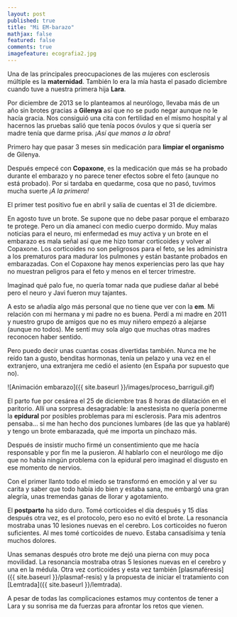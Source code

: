 ```yaml
---
layout: post
published: true
title: "Mi EM-barazo"
mathjax: false
featured: false
comments: true
imagefeature: ecografia2.jpg
---
```


Una de las principales preocupaciones de las mujeres con esclerosis múltiple es la **maternidad**. También lo era la mía hasta el pasado diciembre cuando tuve a nuestra primera hija **Lara**.

Por diciembre de 2013 se lo planteamos al neurólogo, llevaba más de un año sin brotes gracias a **Gilenya** así que no se pudo negar aunque no le hacía gracia. Nos consiguió una cita con fertilidad en el mismo hospital y al hacernos las pruebas salió que tenía pocos óvulos y que si quería ser madre tenía que darme prisa. *¡Así que manos a la obra!*

Primero hay que pasar 3 meses sin medicación para **limpiar el organismo** de Gilenya.

Después empecé con **Copaxone**, es la medicación que más se ha probado durante el embarazo y no parece tener efectos sobre el feto (aunque no está probado). Por si tardaba en quedarme, cosa que no pasó, tuvimos mucha suerte *¡A la primera!*

El primer test positivo fue en abril y salía de cuentas el 31 de diciembre.

En agosto tuve un brote. Se supone que no debe pasar porque el embarazo te protege. Pero un día amanecí con medio cuerpo dormido. Muy malas noticias para el neuro, mi enfermedad es muy activa y un brote en el embarazo es mala señal así que me hizo tomar corticoides y volver al Copaxone. Los corticoides no son peligrosos para el feto, se les administra a los prematuros para madurar los pulmones y están bastante probados en embarazadas. Con el Copaxone hay menos experiencias pero las que hay no muestran peligros para el feto y menos en el tercer trimestre.

Imaginad qué palo fue, no quería tomar nada que pudiese dañar al bebé pero el neuro y Javi fueron muy tajantes.

A esto se añadía algo más personal que no tiene que ver con la **em**. Mi relación con mi hermana y mi padre no es buena. Perdí a mi madre en 2011 y nuestro grupo de amigos que no es muy niñero empezó a alejarse (aunque no todos). Me sentí muy sola algo que muchas otras madres reconocen haber sentido.

Pero puedo decir unas cuantas cosas divertidas también. Nunca me he reído tan a gusto, benditas hormonas, tenía un pelazo y una vez en el extranjero, una extranjera me cedió el asiento (en España por supuesto que no).

![Animación embarazo]({{ site.baseurl }}/images/proceso_barriguil.gif)

El parto fue por cesárea el 25 de diciembre tras 8 horas de dilatación en el paritorio. Allí una sorpresa desagradable: la anestesista no quería ponerme la **epidural** por posibles problemas para mi esclerosis. Para mis adentros pensaba... si me han hecho dos punciones lumbares (de las que ya hablaré) y tengo un brote embarazada, qué me importa un pinchazo más.

Después de insistir mucho firmé un consentimiento que me hacía responsable y por fin me la pusieron. Al hablarlo con el neurólogo me dijo que no había ningún problema con la epidural pero imaginad el disgusto en ese momento de nervios.

Con el primer llanto todo el miedo se transformó en emoción y al ver su carita y saber que todo había ido bien y estaba sana, me embargó una gran alegría, unas tremendas ganas de llorar y agotamiento.

El **postparto** ha sido duro. Tomé corticoides el día después y 15 días después otra vez, es el protocolo, pero eso no evitó el brote. La resonancia mostraba unas 10 lesiones nuevas en el cerebro. Los corticoides no fueron suficientes. Al mes tomé corticoides de nuevo. Estaba cansadísima y tenía muchos dolores.

Unas semanas después otro brote me dejó una pierna con muy poca movilidad. La resonancia mostraba otras 5 lesiones nuevas en el cerebro y una en la médula. Otra vez corticoides y esta vez también [plasmaféresis]({{ site.baseurl }}/plasmaf-resis) y la propuesta de iniciar el tratamiento con [Lemtrada]({{ site.baseurl }}/lemtrada).

A pesar de todas las complicaciones estamos muy contentos de tener a Lara y su sonrisa me da fuerzas para afrontar los retos que vienen.



